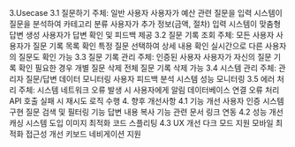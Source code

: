 3.Usecase
3.1 질문하기
주체: 일반 사용자
사용자가 예산 관련 질문을 입력
시스템이 질문을 분석하여 카테고리 분류
사용자가 추가 정보(금액, 절차) 입력
시스템이 맞춤형 답변 생성
사용자가 답변 확인 및 피드백 제공
3.2 질문 기록 조회
주체: 모든 사용자
사용자가 질문 기록 목록 확인
특정 질문 선택하여 상세 내용 확인
실시간으로 다른 사용자의 질문도 확인 가능
3.3 질문 기록 관리
주체: 인증된 사용자
사용자가 자신의 질문 기록 확인
필요한 경우 개별 질문 삭제
전체 질문 기록 삭제 가능
3.4 시스템 관리
주체: 관리자
질문/답변 데이터 모니터링
사용자 피드백 분석
시스템 성능 모니터링
3.5 에러 처리
주체: 시스템
네트워크 오류 발생 시 사용자에게 알림
데이터베이스 연결 오류 처리
API 호출 실패 시 재시도 로직 수행
4. 향후 개선사항
4.1 기능 개선
사용자 인증 시스템 구현
질문 검색 및 필터링 기능
답변 내용 복사 기능
관련 문서 링크 연동
4.2 성능 개선
캐싱 시스템 도입
이미지 최적화
코드 스플리팅
4.3 UX 개선
다크 모드 지원
모바일 최적화
접근성 개선
키보드 네비게이션 지원
